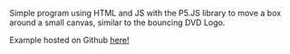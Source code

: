 Simple program using HTML and JS with the P5.JS library to move a box around a small canvas, similar to the bouncing DVD Logo.

Example hosted on Github <a href="(https://knoe103003.github.io/DVD-Logo-Box/)" target="_blank">here!</a>
